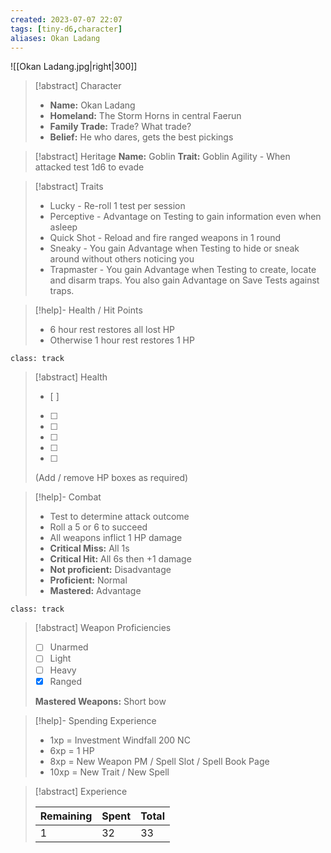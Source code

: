 ```yaml
---
created: 2023-07-07 22:07
tags: [tiny-d6,character]
aliases: Okan Ladang
---
```

![[Okan Ladang.jpg|right|300]]

> [!abstract] Character
> - **Name:** Okan Ladang
> - **Homeland:** The Storm Horns in central Faerun
> - **Family Trade:** Trade? What trade?
> - **Belief:** He who dares, gets the best pickings

> [!abstract] Heritage
> **Name:**  Goblin
> **Trait:** Goblin Agility - When attacked test 1d6 to evade

> [!abstract] Traits
> - Lucky - Re-roll 1 test per session
> - Perceptive - Advantage on Testing to gain information even when asleep
> - Quick Shot - Reload and fire ranged weapons in 1 round
> - Sneaky - You gain Advantage when Testing to hide or sneak around without others noticing you
> - Trapmaster - You gain Advantage when Testing to create, locate and disarm traps. You also gain Advantage on Save Tests against traps.

> [!help]- Health / Hit Points
> - 6 hour rest restores all lost HP
> - Otherwise 1 hour rest restores 1 HP

`class: track`
> [!abstract] Health
> - [ ] 
> - [ ] 
> - [ ] 
> - [ ] 
> - [ ]
> - [ ]
> 
> (Add / remove HP boxes as required)

> [!help]- Combat
> - Test to determine attack outcome
> - Roll a 5 or 6 to succeed
> - All weapons inflict 1 HP damage
> - **Critical Miss:** All 1s
> - **Critical Hit:** All 6s then +1 damage
> - **Not proficient:** Disadvantage
> - **Proficient:** Normal
> - **Mastered:** Advantage

`class: track`
> [!abstract] Weapon Proficiencies
> - [ ] Unarmed
> - [ ] Light
> - [ ] Heavy
> - [x] Ranged
>
> **Mastered Weapons:** Short bow

> [!help]- Spending Experience
> - 1xp = Investment Windfall 200 NC  
> - 6xp = 1 HP
> - 8xp = New Weapon PM / Spell Slot / Spell Book Page  
> - 10xp = New Trait / New Spell  

> [!abstract] Experience
> 
> | Remaining | Spent | Total |
> | -- | -- | -- |
> |1 | 32 | 33 |